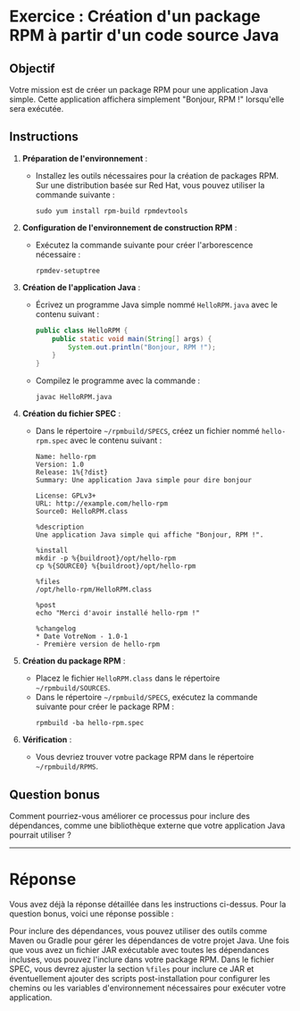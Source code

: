 # Exercice : Création d'un package RPM à partir d'un code source Java

## Objectif

Votre mission est de créer un package RPM pour une application Java simple. Cette application affichera simplement "Bonjour, RPM !" lorsqu'elle sera exécutée.

## Instructions

1. **Préparation de l'environnement** :
   - Installez les outils nécessaires pour la création de packages RPM. Sur une distribution basée sur Red Hat, vous pouvez utiliser la commande suivante :
     ```
     sudo yum install rpm-build rpmdevtools
     ```

2. **Configuration de l'environnement de construction RPM** :
   - Exécutez la commande suivante pour créer l'arborescence nécessaire :
     ```
     rpmdev-setuptree
     ```

3. **Création de l'application Java** :
   - Écrivez un programme Java simple nommé `HelloRPM.java` avec le contenu suivant :
     ```java
     public class HelloRPM {
         public static void main(String[] args) {
             System.out.println("Bonjour, RPM !");
         }
     }
     ```
   - Compilez le programme avec la commande :
     ```
     javac HelloRPM.java
     ```

4. **Création du fichier SPEC** :
   - Dans le répertoire `~/rpmbuild/SPECS`, créez un fichier nommé `hello-rpm.spec` avec le contenu suivant :
     ```spec
     Name: hello-rpm
     Version: 1.0
     Release: 1%{?dist}
     Summary: Une application Java simple pour dire bonjour

     License: GPLv3+
     URL: http://example.com/hello-rpm
     Source0: HelloRPM.class

     %description
     Une application Java simple qui affiche "Bonjour, RPM !".

     %install
     mkdir -p %{buildroot}/opt/hello-rpm
     cp %{SOURCE0} %{buildroot}/opt/hello-rpm

     %files
     /opt/hello-rpm/HelloRPM.class

     %post
     echo "Merci d'avoir installé hello-rpm !"

     %changelog
     * Date VotreNom - 1.0-1
     - Première version de hello-rpm
     ```

5. **Création du package RPM** :
   - Placez le fichier `HelloRPM.class` dans le répertoire `~/rpmbuild/SOURCES`.
   - Dans le répertoire `~/rpmbuild/SPECS`, exécutez la commande suivante pour créer le package RPM :
     ```
     rpmbuild -ba hello-rpm.spec
     ```

6. **Vérification** :
   - Vous devriez trouver votre package RPM dans le répertoire `~/rpmbuild/RPMS`.

## Question bonus

Comment pourriez-vous améliorer ce processus pour inclure des dépendances, comme une bibliothèque externe que votre application Java pourrait utiliser ?

---

# Réponse

Vous avez déjà la réponse détaillée dans les instructions ci-dessus. Pour la question bonus, voici une réponse possible :

Pour inclure des dépendances, vous pouvez utiliser des outils comme Maven ou Gradle pour gérer les dépendances de votre projet Java. Une fois que vous avez un fichier JAR exécutable avec toutes les dépendances incluses, vous pouvez l'inclure dans votre package RPM. Dans le fichier SPEC, vous devrez ajuster la section `%files` pour inclure ce JAR et éventuellement ajouter des scripts post-installation pour configurer les chemins ou les variables d'environnement nécessaires pour exécuter votre application.
